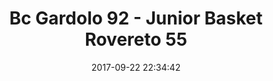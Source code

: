 ---
title: Bc Gardolo 92 - Junior Basket Rovereto 55
date: 2017-09-22 22:34:42
squadra-a: Bc Gardolo
punteggio-a: 92
squadra-b: Junior Basket Rovereto
punteggio-b: 55
partite/squadra: coppa-trentino-serie-d-17-18
luogo: Centro Sportivo Trento Nord
categoria: coppa trentino serie d
---